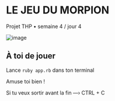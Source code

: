 # LE JEU DU MORPION  

Projet THP • semaine 4 / jour 4  

![image](https://user-images.githubusercontent.com/81764114/116626482-93aa8780-a94b-11eb-8388-36878e2708e8.png)

## À toi de jouer

Lance `ruby app.rb` dans ton terminal  

Amuse toi bien !  

Si tu veux sortir avant la fin  —›  CTRL + C  
